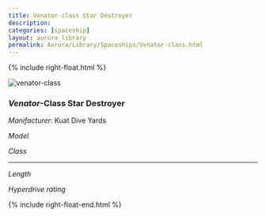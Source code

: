 ```yaml
---
title: Venator-class Star Destroyer
description:
categories: [spaceship]
layout: aurora_library
permalink: Aurora/Library/Spaceships/Venator-class.html
---
```


{% include right-float.html %}

![venator-class]()

### *Venator*-Class Star Destroyer

*Manifacturer*: Kuat Dive Yards

*Model*

*Class*

---

*Length*

*Hyperdrive rating*

{% include right-float-end.html %}